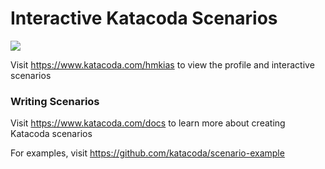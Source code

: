 # Interactive Katacoda Scenarios

[![](http://shields.katacoda.com/katacoda/hmkias/count.svg)](https://www.katacoda.com/hmkias "Get your profile on Katacoda.com")

Visit https://www.katacoda.com/hmkias to view the profile and interactive scenarios

### Writing Scenarios
Visit https://www.katacoda.com/docs to learn more about creating Katacoda scenarios

For examples, visit https://github.com/katacoda/scenario-example
